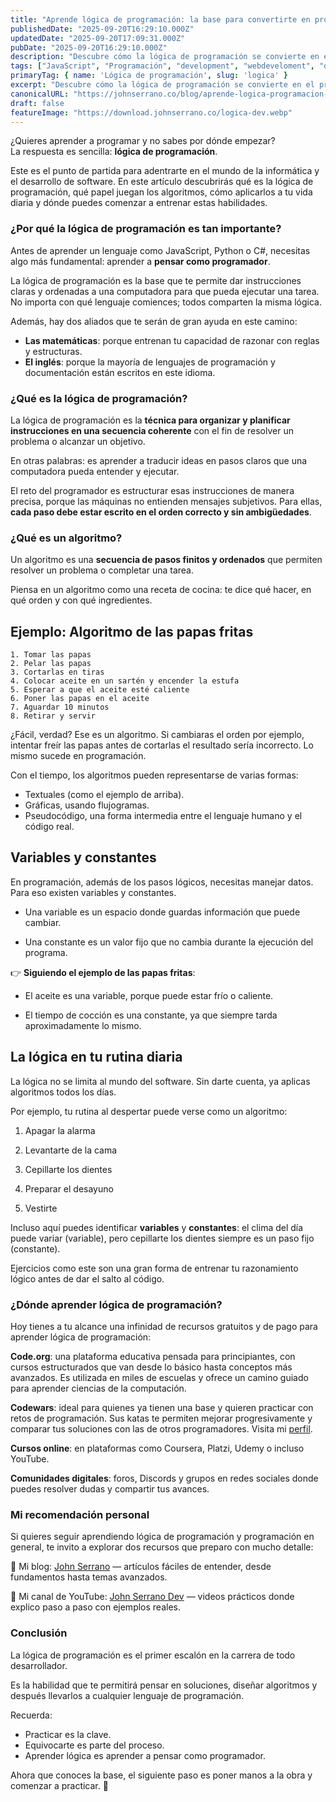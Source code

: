 ```yaml
---
title: "Aprende lógica de programación: la base para convertirte en programador"
publishedDate: "2025-09-20T16:29:10.000Z"
updatedDate: "2025-09-20T17:09:31.000Z"
pubDate: "2025-09-20T16:29:10.000Z"
description: "Descubre cómo la lógica de programación se convierte en el primer paso para pensar como programador. Aprende sus fundamentos, ejemplos prácticos y recursos modernos para comenzar desde cero."
tags: ["JavaScript", "Programación", "development", "webdeveloment", "desarrollo-web", "programador", "frontend", "bases", "logica", "lógica de programación"]
primaryTag: { name: 'Lógica de programación', slug: 'logica' }
excerpt: "Descubre cómo la lógica de programación se convierte en el primer paso para pensar como programador. Aprende sus fundamentos, ejemplos prácticos y recursos modernos para comenzar desde cero."
canonicalURL: "https://johnserrano.co/blog/aprende-logica-programacion-base-convertirte-programador"
draft: false
featureImage: "https://download.johnserrano.co/logica-dev.webp"
---
```


¿Quieres aprender a programar y no sabes por dónde empezar?  
La respuesta es sencilla: **lógica de programación**.  

Este es el punto de partida para adentrarte en el mundo de la informática y el desarrollo de software. En este artículo descubrirás qué es la lógica de programación, qué papel juegan los algoritmos, cómo aplicarlos a tu vida diaria y dónde puedes comenzar a entrenar estas habilidades.  

### ¿Por qué la lógica de programación es tan importante?  

Antes de aprender un lenguaje como JavaScript, Python o C#, necesitas algo más fundamental: aprender a **pensar como programador**.  

La lógica de programación es la base que te permite dar instrucciones claras y ordenadas a una computadora para que pueda ejecutar una tarea. No importa con qué lenguaje comiences; todos comparten la misma lógica.  

Además, hay dos aliados que te serán de gran ayuda en este camino:  
- **Las matemáticas**: porque entrenan tu capacidad de razonar con reglas y estructuras.  
- **El inglés**: porque la mayoría de lenguajes de programación y documentación están escritos en este idioma.  

### ¿Qué es la lógica de programación?  

La lógica de programación es la **técnica para organizar y planificar instrucciones en una secuencia coherente** con el fin de resolver un problema o alcanzar un objetivo.  

En otras palabras: es aprender a traducir ideas en pasos claros que una computadora pueda entender y ejecutar.  

El reto del programador es estructurar esas instrucciones de manera precisa, porque las máquinas no entienden mensajes subjetivos. Para ellas, **cada paso debe estar escrito en el orden correcto y sin ambigüedades**.  

### ¿Qué es un algoritmo?  

Un algoritmo es una **secuencia de pasos finitos y ordenados** que permiten resolver un problema o completar una tarea.  

Piensa en un algoritmo como una receta de cocina: te dice qué hacer, en qué orden y con qué ingredientes.  

## Ejemplo: Algoritmo de las papas fritas  

```text
1. Tomar las papas  
2. Pelar las papas  
3. Cortarlas en tiras  
4. Colocar aceite en un sartén y encender la estufa  
5. Esperar a que el aceite esté caliente  
6. Poner las papas en el aceite  
7. Aguardar 10 minutos  
8. Retirar y servir
``` 

¿Fácil, verdad? Ese es un algoritmo. Si cambiaras el orden por ejemplo, intentar freír las papas antes de cortarlas el resultado sería incorrecto. Lo mismo sucede en programación.

Con el tiempo, los algoritmos pueden representarse de varias formas:

- Textuales (como el ejemplo de arriba).
- Gráficas, usando flujogramas.
- Pseudocódigo, una forma intermedia entre el lenguaje humano y el código real.

## Variables y constantes

En programación, además de los pasos lógicos, necesitas manejar datos. Para eso existen variables y constantes.

- Una variable es un espacio donde guardas información que puede cambiar.

- Una constante es un valor fijo que no cambia durante la ejecución del programa.

👉 **Siguiendo el ejemplo de las papas fritas**:

- El aceite es una variable, porque puede estar frío o caliente.

- El tiempo de cocción es una constante, ya que siempre tarda aproximadamente lo mismo.

## La lógica en tu rutina diaria

La lógica no se limita al mundo del software. Sin darte cuenta, ya aplicas algoritmos todos los días.

Por ejemplo, tu rutina al despertar puede verse como un algoritmo:

1. Apagar la alarma

2. Levantarte de la cama

3. Cepillarte los dientes

4. Preparar el desayuno

5. Vestirte

Incluso aquí puedes identificar **variables** y **constantes**: el clima del día puede variar (variable), pero cepillarte los dientes siempre es un paso fijo (constante).

Ejercicios como este son una gran forma de entrenar tu razonamiento lógico antes de dar el salto al código.

### ¿Dónde aprender lógica de programación?

Hoy tienes a tu alcance una infinidad de recursos gratuitos y de pago para aprender lógica de programación:

**Code.org**: una plataforma educativa pensada para principiantes, con cursos estructurados que van desde lo básico hasta conceptos más avanzados. Es utilizada en miles de escuelas y ofrece un camino guiado para aprender ciencias de la computación.

**Codewars**: ideal para quienes ya tienen una base y quieren practicar con retos de programación. Sus katas te permiten mejorar progresivamente y comparar tus soluciones con las de otros programadores. Visita mi [perfil](https://www.codewars.com/users/johnserranodev).

**Cursos online**: en plataformas como Coursera, Platzi, Udemy o incluso YouTube.

**Comunidades digitales**: foros, Discords y grupos en redes sociales donde puedes resolver dudas y compartir tus avances.

### Mi recomendación personal

Si quieres seguir aprendiendo lógica de programación y programación en general, te invito a explorar dos recursos que preparo con mucho detalle:

📖 Mi blog: [John Serrano](https://johnserrano.co/blog)
 — artículos fáciles de entender, desde fundamentos hasta temas avanzados.

🎥 Mi canal de YouTube: [John Serrano Dev](https://www.youtube.com/@johnserranodev)
 — videos prácticos donde explico paso a paso con ejemplos reales.

### Conclusión

La lógica de programación es el primer escalón en la carrera de todo desarrollador.

Es la habilidad que te permitirá pensar en soluciones, diseñar algoritmos y después llevarlos a cualquier lenguaje de programación.

Recuerda:
- Practicar es la clave.
- Equivocarte es parte del proceso.
- Aprender lógica es aprender a pensar como programador.

Ahora que conoces la base, el siguiente paso es poner manos a la obra y comenzar a practicar. 🚀